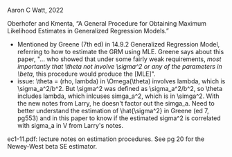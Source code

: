 Aaron C Watt, 2022

Oberhofer and Kmenta, “A General Procedure for Obtaining Maximum Likelihood Estimates in Generalized Regression Models.”

- Mentioned by Greene (7th ed) in 14.9.2 Generalized Regression Model, referring to how to estimate the GRM using MLE. Greene says about this paper, "... who showed that under some fairly weak requirements, *most importantly that \theta not involve \sigma^2 or any of the parameters in \beta*, this procedure would produce the [MLE]".
- issue: \theta = (rho, lambda) in \Omega(\theta) involves lambda, which is \sigma_a^2/b^2. But \sigma^2 was defined as \sigma_a^2/b^2, so \theta includes lambda, which inlcuses simga_a^2, which is in \simga^2. With the new notes from Larry, he doesn't factor out the simga_a. Need to better understand the estimation of \hat{\sigma^2} in Greene (ed 7, pg553) and in this paper to know if the estimated sigma^2 is correlated with sigma_a in V from Larry's notes.


ec1-11.pdf: lecture notes on estimation procedures.
See pg 20 for the Newey-West beta SE estimator.
